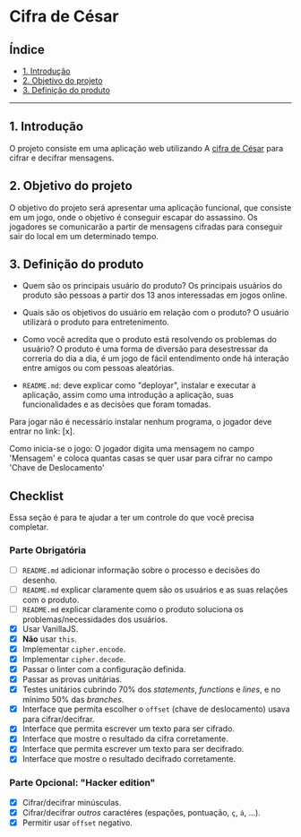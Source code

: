 # Cifra de César

## Índice

* [1. Introdução](#1-introdução)
* [2. Objetivo do projeto](#2-objetivo-do-projeto)
* [3. Definição do produto](#3-definição-do-produto)


***

## 1. Introdução

O projeto consiste em uma aplicação web utilizando A [cifra de
César](https://pt.wikipedia.org/wiki/Cifra_de_C%C3%A9sar) para cifrar e decifrar mensagens.

## 2. Objetivo do projeto

O objetivo do projeto será apresentar uma aplicação funcional, que consiste em um jogo, onde o objetivo é conseguir escapar do assassino. Os jogadores se comunicarão a partir de mensagens cifradas para conseguir sair do local em um determinado tempo.

## 3. Definição do produto

* Quem são os principais usuário do produto?
Os principais usuários do produto são pessoas a partir dos 13 anos interessadas em jogos online.
* Quais são os objetivos do usuário em relação com o produto?
O usuário utilizará o produto para entretenimento.
* Como você acredita que o produto está resolvendo os problemas do usuário?
O produto é uma forma de diversão para desestressar da correria do dia a dia, é um jogo de fácil entendimento onde há interação entre amigos ou com pessoas aleatórias. 

* `README.md`: deve explicar como "deployar", instalar e executar a aplicação,
  assim como uma introdução a aplicação, suas funcionalidades e as decisões que
  foram tomadas.

Para jogar não é necessário instalar nenhum programa, o jogador deve entrar no link: [x].

Como inicia-se o jogo:
O jogador digita uma mensagem no campo 'Mensagem' e coloca quantas casas se quer usar para cifrar no campo 'Chave de Deslocamento'

## Checklist

Essa seção é para te ajudar a ter um controle do que você precisa completar.

### Parte Obrigatória

* [ ] `README.md` adicionar informação sobre o processo e decisões do desenho.
* [ ] `README.md` explicar claramente quem são os usuários e as suas relações
  com o produto.
* [ ] `README.md` explicar claramente como o produto soluciona os
  problemas/necessidades dos usuários.
* [x] Usar VanillaJS.
* [x] **Não** usar `this`.
* [x] Implementar `cipher.encode`.
* [x] Implementar `cipher.decode`.
* [x] Passar o linter com a configuração definida.
* [x] Passar as provas unitárias.
* [x] Testes unitários cubrindo 70% dos _statements_, _functions_ e _lines_, e
  no mínimo 50% das _branches_.
* [x] Interface que permita escolher o `offset` (chave de deslocamento) usava
  para cifrar/decifrar.
* [x] Interface que permita escrever um texto para ser cifrado.
* [x] Interface que mostre o resultado da cifra corretamente.
* [x] Interface que permita escrever um texto para ser decifrado.
* [x] Interface que mostre o resultado decifrado corretamente.

### Parte Opcional: "Hacker edition"

* [x] Cifrar/decifrar minúsculas.
* [x] Cifrar/decifrar _outros_ caractéres (espações, pontuação, `ç`, `á`, ...).
* [x] Permitir usar `offset` negativo.
